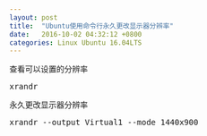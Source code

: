 ```yaml
---
layout: post
title:  "Ubuntu使用命令行永久更改显示器分辨率"
date:   2016-10-02 04:32:12 +0800
categories: Linux Ubuntu 16.04LTS
---
```


查看可以设置的分辨率
<pre>xrandr</pre>
永久更改显示器分辨率
<pre>xrandr --output Virtual1 --mode 1440x900</pre>